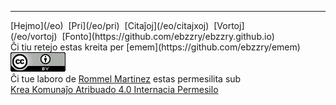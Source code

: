 
***
<div class="footer">

<div class="text-small">
[Hejmo](/eo)  [Pri](/eo/pri)  [Citaĵoj](/eo/citajxoj)  [Vortoj](/eo/vortoj)  [Fonto](https://github.com/ebzzry/ebzzry.github.io)
</div>
<div class="text-x-small">
Ĉi tiu retejo estas kreita per [emem](https://github.com/ebzzry/emem)
</div>

<div class="text-x-small">
<a rel="license" href="https://creativecommons.org/licenses/by/4.0/"><img alt="Krea Komunaĵo Permisilo" class="cc" src="/images/cc4-88x31.png" /></a><br>
Ĉi tue laboro de <a xmlns:cc="https://creativecommons.org/ns#" href="https://ebzzry.io" property="cc:attributionName" rel="cc:attributionURL">Rommel Martinez</a> estas permesilita sub <br>
<a rel="license" href="https://creativecommons.org/licenses/by/4.0/">Krea Komunaĵo Atribuado 4.0 Internacia Permesilo</a>
</div>

</div>
